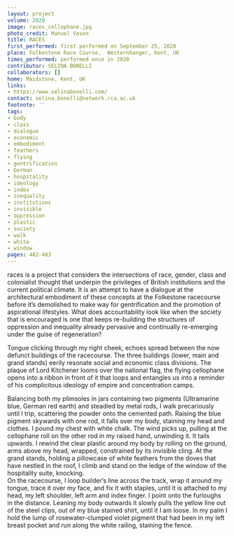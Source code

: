 ```yaml
---
layout: project
volume: 2020
image: races_cellophane.jpg
photo_credit: Manuel Vason
title: RACES
first_performed: first performed on September 25, 2020
place: Folkestone Race Course,  Westernhanger, Kent, UK
times_performed: performed once in 2020
contributor: SELINA BONELLI
collaborators: []
home: Maidstone, Kent, UK
links:
- https://www.selinabonelli.com/
contact: selina.bonelli@network.rca.ac.uk
footnote: ''
tags:
- body
- class
- dialogue
- economic
- embodiment
- feathers
- flying
- gentrification
- German
- hospitality
- ideology
- index
- inequality
- institutions
- invisible
- oppression
- plastic
- society
- walk
- white
- window
pages: 482-483
---
```



races is a project that considers the intersections of race, gender, class and colonialist thought that underpin the privileges of British institutions and the current political climate.
It is an attempt to have a dialogue at the architectural embodiment of these concepts at the Folkestone racecourse before it’s demolished to make way for gentrification and the promotion of aspirational lifestyles. 
What does accountability look like when the society that is encouraged is one that keeps re-building the structures of oppression and inequality already pervasive and continually re-emerging under the guise of regeneration? 

Tongue clicking through my right cheek, echoes spread between the now defunct buildings of the racecourse. The three buildings (lower, main and grand stands) eerily resonate social and economic class divisions. The plaque of Lord Kitchener looms over the national flag, the flying cellophane opens into a ribbon in front of it that loops and entangles us into a reminder of his complicitous ideology of empire and concentration camps. 

Balancing both my plimsoles in jars containing two pigments (Ultramarine blue, German red earth) and steadied by metal rods, I walk precariously until I trip, scattering the powder onto the cemented path.
Raising the blue pigment skywards with one rod, it falls over my body, staining my head and clothes.
I pound my chest with white chalk. 
The wind picks up, pulling at the cellophane roll on the other rod in my raised hand, unwinding it. 
It tails upwards. 
I rewind the clear plastic around my body by rolling on the ground, arms above my head, wrapped, constrained by its invisible cling.
At the grand stands, holding a pillowcase of white feathers from the doves that have nestled in the roof, I climb and stand on the ledge of the window of the hospitality suite, knocking.  
On the racecourse, I loop builder’s line across the track, wrap it around my tongue, trace it over my face, and fix it with staples, until it is attached to my head, my left shoulder, left arm and index finger. 
I point onto the furloughs in the distance. 
Leaning my body outwards it slowly pulls the yellow line out of the steel clips, out of my blue stained shirt, until it I am loose.
In my palm I hold the lump of rosewater-clumped violet pigment that had been in my left breast pocket and run along the white railing, staining the fence.
